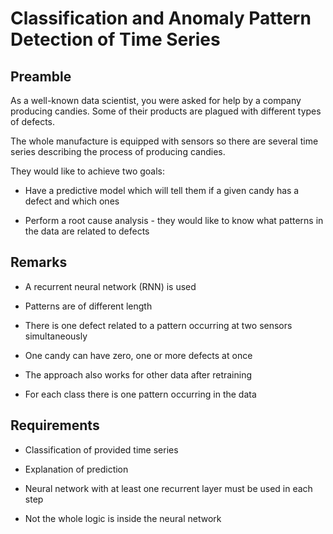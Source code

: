 # Classification and Anomaly Pattern Detection of Time Series


## Preamble

As a well-known data scientist, you were asked for help by a company producing candies. Some of their products are plagued with different types of defects.

The whole manufacture is equipped with sensors so there are several time series describing the process of producing candies.

They would like to achieve two goals:

- Have a predictive model which will tell them if a given candy has a defect and which ones

- Perform a root cause analysis - they would like to know what patterns in the data are related to defects

## Remarks

- A recurrent neural network (RNN) is used

- Patterns are of different length

- There is one defect related to a pattern occurring at two sensors simultaneously

- One candy can have zero, one or more defects at once

- The approach also works for other data after retraining

- For each class there is one pattern occurring in the data

## Requirements

- Classification of provided time series

- Explanation of prediction

- Neural network with at least one recurrent layer must be used in each step

- Not the whole logic is inside the neural network
